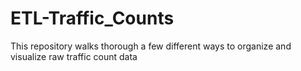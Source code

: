 # ETL-Traffic_Counts
This repository walks thorough a few different ways to organize and visualize raw traffic count data
